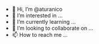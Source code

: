 - 👋 Hi, I’m @aturanico
- 👀 I’m interested in ...
- 🌱 I’m currently learning ...
- 💞️ I’m looking to collaborate on ...
- 📫 How to reach me ...

<!---
aturanico/aturanico is a ✨ special ✨ repository because its `README.md` (this file) appears on your GitHub profile.
You can click the Preview link to take a look at your changes.
--->

